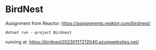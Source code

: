 # BirdNest

Assignment from Reactor: https://assignments.reaktor.com/birdnest/

```
dotnet run --project Birdnest
```
running at: https://birdnest20230117212040.azurewebsites.net/
